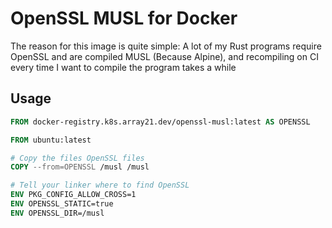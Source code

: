 # OpenSSL MUSL for Docker
The reason for this image is quite simple: A lot of my Rust programs require OpenSSL and are compiled MUSL (Because Alpine), and recompiling on CI every time I want to compile the program takes a while

## Usage
```dockerfile
FROM docker-registry.k8s.array21.dev/openssl-musl:latest AS OPENSSL

FROM ubuntu:latest

# Copy the files OpenSSL files
COPY --from=OPENSSL /musl /musl

# Tell your linker where to find OpenSSL
ENV PKG_CONFIG_ALLOW_CROSS=1
ENV OPENSSL_STATIC=true
ENV OPENSSL_DIR=/musl
```
